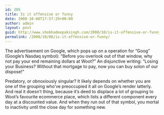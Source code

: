 ```yaml
---
id: 205
title: Is it offensive or funny
date: 2008-10-08T17:57:29+00:00
author: admin
layout: post
guid: http://www.shobhadeepaksingh.com/2008/10/is-it-offensive-or-funny/
permalink: /2008/10/08/is-it-offensive-or-funny/
---
```

The advertisement on Google, which pops up on a operation for &#8220;Goog&#8221; (Google&#8217;s Nasdaq symbol): &#8220;Before you overlook out of that window, why not pay your end remaining dollars at Woot?&#8221; An disjunctive writing: &#8220;Losing your Business? Without that mortgage to pay, now you can buy solon of our dispose!&#8221;

Predatory, or obnoxiously singular? It likely depends on whether you are one of the grouping who&#8217;ve preoccupied it all on Google&#8217;s render latterly. And real it doesn&#8217;t thing, because it&#8217;s deed to displace a lot of grouping to Woot&#8217;s favourite ecommerce place, which lists a different component every day at a discounted value. And when they run out of that symbol, you mortal to inactivity until the close day for something new.